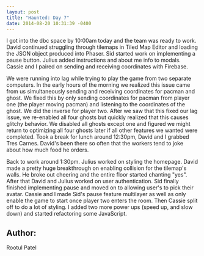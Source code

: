 ```yaml
---
layout: post
title: "Haunted: Day 7"
date: 2014-08-20 10:31:39 -0400
---
```


I got into the dbc space by 10:00am today and the team was ready to work.
David continued struggling through tilemaps in Tiled Map Editor and loading the JSON object produced into Phaser.
Sid started work on implementing a pause button.
Julius added instructions and about me info to modals.
Cassie and I paired on sending and receiving coordinates with Firebase. 

<!--more-->

We were running into lag while trying to play the game from two separate computers.
In the early hours of the morning we realized this issue came from us simultaneously sending and receiving coordinates for pacman and ghost. We fixed this by only sending coordinates for pacman from player one (the player moving pacman) and listening to the coordinates of the ghost. We did the inverse for player two. After we saw that this fixed our lag issue, we re-enabled all four ghosts but quickly realized that this causes glitchy behavior. We disabled all ghosts except one and figured we might return to optimizing all four ghosts later if all other features we wanted were completed.
Took a break for lunch around 12:30pm, David and I grabbed Tres Carnes. David's been there so often that the workers tend to joke about how much food he orders.

Back to work around 1:30pm.
Julius worked on styling the homepage.
David made a pretty huge breakthrough on enabling collision for the tilemap's walls. He broke out cheering and the entire floor started chanting "yes".
After that David and Julius worked on user authentication.
Sid finally finished implementing pause and moved on to allowing user's to pick their avatar.
Cassie and I made Sid's pause feature multilayer as well as only enable the game to start once player two enters the room.
Then Cassie split off to do a lot of styling.
I added two more power ups (speed up, and slow down) and started refactoring some JavaScript.

## Author:

Rootul Patel